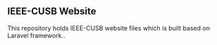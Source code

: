 ## IEEE-CUSB Website
This repository holds IEEE-CUSB website files which is built based on Laravel framework..
